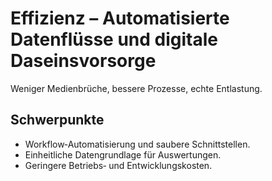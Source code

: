 # Effizienz – Automatisierte Datenflüsse und digitale Daseinsvorsorge

Weniger Medienbrüche, bessere Prozesse, echte Entlastung.

## Schwerpunkte
- Workflow‑Automatisierung und saubere Schnittstellen.
- Einheitliche Datengrundlage für Auswertungen.
- Geringere Betriebs‑ und Entwicklungskosten.
